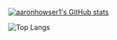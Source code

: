
[![aaronhowser1's GitHub stats](https://github-readme-stats-phi-six-79.vercel.app/api?username=aaronhowser1&count_private=true&show_icons=true&theme=blue-green)](https://github.com/anuraghazra/github-readme-stats)

![Top Langs](https://github-readme-stats-phi-six-79.vercel.app/api/top-langs/?username=aaronhowser1&count_private=true&show_icons=true&theme=blue-green)


<!--
**aaronhowser1/aaronhowser1** is a ✨ _special_ ✨ repository because its `README.md` (this file) appears on your GitHub profile.

Here are some ideas to get you started:

- 🔭 I’m currently working on ...
- 🌱 I’m currently learning ...
- 👯 I’m looking to collaborate on ...
- 🤔 I’m looking for help with ...
- 💬 Ask me about ...
- 📫 How to reach me: ...
- 😄 Pronouns: ...
- ⚡ Fun fact: ...
-->
